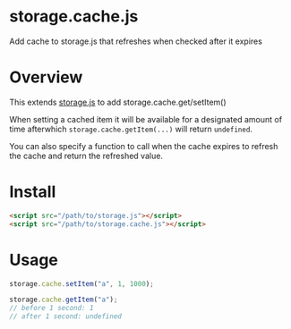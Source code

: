 # storage.cache.js
Add cache to storage.js that refreshes when checked after it expires

# Overview

This extends [storage.js](https://github.com/UziTech/storage.js) to add storage.cache.get/setItem()

When setting a cached item it will be available for a designated amount of time afterwhich `storage.cache.getItem(...)` will return `undefined`.

You can also specify a function to call when the cache expires to refresh the cache and return the refreshed value.

# Install
```html
<script src="/path/to/storage.js"></script>
<script src="/path/to/storage.cache.js"></script>
```

# Usage
```javascript
storage.cache.setItem("a", 1, 1000);

storage.cache.getItem("a");
// before 1 second: 1
// after 1 second: undefined
```
